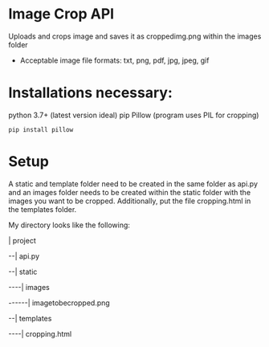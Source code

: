 # Image Crop API
Uploads and crops image and saves it as croppedimg.png within the images folder
- Acceptable image file formats: txt, png, pdf, jpg, jpeg, gif

# Installations necessary:
python 3.7+ (latest version ideal)
pip
Pillow (program uses PIL for cropping)

`pip install pillow`

# Setup
A static and template folder need to be created in the same folder as api.py and an images folder needs to be created within the static folder with the images you want to be cropped. Additionally, put the file cropping.html in the templates folder.

My directory looks like the following:

| project

--| api.py

--| static

----| images

------| imagetobecropped.png

--| templates

----| cropping.html
